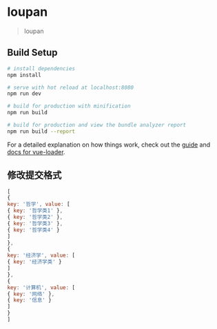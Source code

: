 # loupan

> loupan

## Build Setup

``` bash
# install dependencies
npm install

# serve with hot reload at localhost:8080
npm run dev

# build for production with minification
npm run build

# build for production and view the bundle analyzer report
npm run build --report
```

For a detailed explanation on how things work, check out the [guide](http://vuejs-templates.github.io/webpack/) and [docs for vue-loader](http://vuejs.github.io/vue-loader).


## 修改提交格式
``` js
[
{
key: '哲学', value: [
{ key: '哲学类1' },
{ key: '哲学类2' },
{ key: '哲学类3' },
{ key: '哲学类4' }
]
},
{
key: '经济学', value: [
{ key: '经济学类' }
]
},
{
key: '计算机', value: [
{ key: '网络' },
{ key: '信息' }
]
}
]
```
